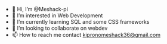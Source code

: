 - 👋 Hi, I’m @Meshack-pi
- 👀 I’m interested in Web Development
- 🌱 I’m currently learning SQL and some CSS frameworks
- 💞️ I’m looking to collaborate on webdev
- 📫 How to reach me contact kipronomeshack36@gmail.com

<!---
Meshack-pi/Meshack-pi is a ✨ special ✨ repository because its `README.md` (this file) appears on your GitHub profile.
You can click the Preview link to take a look at your changes.
--->
